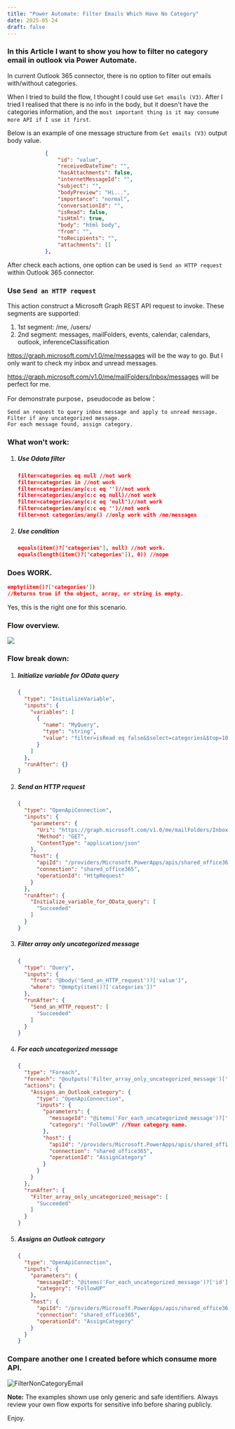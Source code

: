 ```yaml
---
title: "Power Automate: Filter Emails Which Have No Category"
date: 2025-05-24
draft: false
---
```


### In this Article I want to show you how to filter no category email in outlook via Power Automate.

In current Outlook 365 connector, there is no option to filter out emails with/without categories.

When I tried to build the flow, I thought I could use `Get emails (V3)`. After I tried I realised that there is no info in the body, but it doesn't have the categories information, and the `most important thing is it may consume more API if I use it first`.

Below is an example of one message structure from `Get emails (V3)` output body value.

```json
            {
                "id": "value",
                "receivedDateTime": "",
                "hasAttachments": false,
                "internetMessageId": "",
                "subject": "",
                "bodyPreview": "Hi...",
                "importance": "normal",
                "conversationId": "",
                "isRead": false,
                "isHtml": true,
                "body": "html body",
                "from": "",
                "toRecipients": "",
                "attachments": []
            },
```

After check each actions, one option can be used is `Send an HTTP request` within Outlook 365 connector.

### Use `Send an HTTP request`

This action construct a Microsoft Graph REST API request to invoke. These segments are supported: 

1. 1st segment: /me, /users/ 
2. 2nd segment: messages, mailFolders, events, calendar, calendars, outlook, inferenceClassification

https://graph.microsoft.com/v1.0/me/messages will be the way to go. But I only want to check my inbox and unread messages.

https://graph.microsoft.com/v1.0/me/mailFolders/Inbox/messages will be perfect for me.

For demonstrate purpose，pseudocode as below：

 ```pseudocode
 Send an request to query inbox message and apply to unread message.
 Filter if any uncategorized message.
 For each message found, assign category.
 ```

### What won't work:

1. ##### Use Odata filter
   
   ```json
   filter=categories eq null //not work
   filter=categories in //not work
   filter=categories/any(c:c eq '')//not work
   filter=categories/any(c:c eq null)//not work
   filter=categories/any(c:c eq 'null')//not work
   filter=categories/any(c:c eq '')//not work
   filter=not categories/any() //only work with /me/messages
   ```
   
   
   
2. ##### Use condition
   
   ```json
   equals(item()?['categories'], null) //not work.
   equals(length(item()?['categories']), 0)) //nope
   ```

### Does WORK.

```json
empty(item()?['categories'])
//Returns true if the object, array, or string is empty.
```

Yes, this is the right one for this scenario.

### Flow overview.

![](/flowOverview.png)

### Flow break down:

1. ##### Initialize variable for OData query
   
   ```json
   {
     "type": "InitializeVariable",
     "inputs": {
       "variables": [
         {
           "name": "MyQuery",
           "type": "string",
           "value": "filter=isRead eq false&$select=categories&$top=10"
         }
       ]
     },
     "runAfter": {}
   }
   ```
   
   
   
2. ##### Send an HTTP request
   
   ```json
   {
     "type": "OpenApiConnection",
     "inputs": {
       "parameters": {
         "Uri": "https://graph.microsoft.com/v1.0/me/mailFolders/Inbox/messages?$@{variables('MyQuery')}",
         "Method": "GET",
         "ContentType": "application/json"
       },
       "host": {
         "apiId": "/providers/Microsoft.PowerApps/apis/shared_office365",
         "connection": "shared_office365",
         "operationId": "HttpRequest"
       }
     },
     "runAfter": {
       "Initialize_variable_for_OData_query": [
         "Succeeded"
       ]
     }
   }
   ```
   
   
   
3. ##### Filter array only uncategorized message
   
   ```json
   {
     "type": "Query",
     "inputs": {
       "from": "@body('Send_an_HTTP_request')?['value']",
       "where": "@empty(item()?['categories'])"
     },
     "runAfter": {
       "Send_an_HTTP_request": [
         "Succeeded"
       ]
     }
   }
   ```
   
   
   
4. ##### For each uncategorized message
   
   ```json
   {
     "type": "Foreach",
     "foreach": "@outputs('Filter_array_only_uncategorized_message')['body']",
     "actions": {
       "Assigns_an_Outlook_category": {
         "type": "OpenApiConnection",
         "inputs": {
           "parameters": {
             "messageId": "@items('For_each_uncategorized_message')?['id']",
             "category": "FollowUP" //Your category name.
           },
           "host": {
             "apiId": "/providers/Microsoft.PowerApps/apis/shared_office365",
             "connection": "shared_office365",
             "operationId": "AssignCategory"
           }
         }
       }
     },
     "runAfter": {
       "Filter_array_only_uncategorized_message": [
         "Succeeded"
       ]
     }
   }
   ```
   
   
   
5. ##### Assigns an Outlook category
   
   ```json
   {
     "type": "OpenApiConnection",
     "inputs": {
       "parameters": {
         "messageId": "@items('For_each_uncategorized_message')?['id']",
         "category": "FollowUP"
       },
       "host": {
         "apiId": "/providers/Microsoft.PowerApps/apis/shared_office365",
         "connection": "shared_office365",
         "operationId": "AssignCategory"
       }
     }
   }
   ```

### Compare another one I created before which consume more API.

![FilterNonCategoryEmail](/FilterNonCategoryEmail.gif)

**Note:** The examples shown use only generic and safe identifiers. Always review your own flow exports for sensitive info before sharing publicly.

Enjoy.






